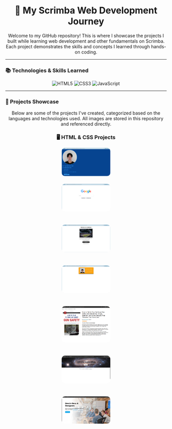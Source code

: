 <h1 align="center">🚀 My Scrimba Web Development Journey</h1>

<p align="center">
  Welcome to my GitHub repository! This is where I showcase the projects I built while learning web development and other fundamentals on Scrimba. 
  Each project demonstrates the skills and concepts I learned through hands-on coding.
</p>

<hr>

### 📚 Technologies & Skills Learned
<p align="center">
  <img src="https://img.shields.io/badge/HTML5-orange?style=for-the-badge&logo=html5&logoColor=white" alt="HTML5">
  <img src="https://img.shields.io/badge/CSS3-blue?style=for-the-badge&logo=css3&logoColor=white" alt="CSS3">
  <img src="https://img.shields.io/badge/JavaScript-yellow?style=for-the-badge&logo=javascript&logoColor=black" alt="JavaScript">
</p>

---

### 🌟 Projects Showcase
<p align="center">
  Below are some of the projects I've created, categorized based on the languages and technologies used.
  All images are stored in this repository and referenced directly. 
</p>

<h3 align="center">🖥️ HTML & CSS Projects</h3>

<div align="center" style="display: flex; justify-content: center; gap: 10px; flex-wrap: wrap;">
  <img src="Scrimba/HTML AND CSS/assets/images/Html-css_Image-Projects/Personal-Website.png" 
       alt="Personal Website Image" width="30%" style="border-radius: 10px;">
  
  <img src="Scrimba/HTML AND CSS/assets/images/Html-css_Image-Projects/google-clone-project.png" 
       alt="Google Clone Project Image" width="30%" style="border-radius: 10px;">
  
  <img src="Scrimba/HTML AND CSS/assets/images/Html-css_Image-Projects/daily-dribble-newsletter.png" 
       alt="Daily Dribble Newsletter" width="30%" style="border-radius: 10px;">
       
  <img src="Scrimba/HTML AND CSS/assets/images/Html-css_Image-Projects/business-card.png" 
       alt="Daily Dribble Newsletter" width="30%" style="border-radius: 10px;">
       
  <img src="Scrimba/HTML AND CSS/assets/images/Html-css_Image-Projects/amazon-product-page.png" 
       alt="Daily Dribble Newsletter" width="30%" style="border-radius: 10px;">

  <img src="Scrimba/HTML AND CSS/assets/images/Html-css_Image-Projects/exploration-site.png" 
       alt="Daily Dribble Newsletter" width="30%" style="border-radius: 10px;">

  <img src="Scrimba/HTML AND CSS/assets/images/Html-css_Image-Projects/web-agency-hero.png" 
       alt="Daily Dribble Newsletter" width="30%" style="border-radius: 10px;">
</div>
